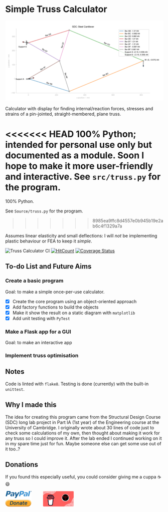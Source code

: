 # Simple Truss Calculator

![Example Truss used in SDC](Media/GitHub/example_screenshot.png)

Calculator with display for finding internal/reaction forces, stresses and strains of a pin-jointed, straight-membered, plane truss.

<<<<<<< HEAD
100% Python; intended for personal use only but documented as a module.
Soon I hope to make it more user-friendly and interactive.
See `src/truss.py` for the program.
=======
100% Python.

See `Source/truss.py` for the program.
>>>>>>> 8985ea9ffc8d4557e0b945b19e2ab6c4f1329a7a

Assumes linear elasticity and small deflections: I will *not* be implementing plastic behaviour or FEA to keep it *simple*.

![Truss Calculator CI](https://github.com/lorcan2440/Simple-Truss-Calculator/actions/workflows/main.yml/badge.svg)
[![HitCount](https://hits.dwyl.com/lorcan2440/Simple-Truss-Calculator.svg?style=flat-square)](http://hits.dwyl.com/lorcan2440/Simple-Truss-Calculator)
[![Coverage Status](https://coveralls.io/repos/github/lorcan2440/Simple-Truss-Calculator/badge.svg)](https://coveralls.io/github/lorcan2440/Simple-Truss-Calculator?branch=master)

## To-do List and Future Aims

### Create a basic program

  Goal: to make a simple once-per-use calculator.

  * [x] Create the core program using an object-oriented approach
  * [x] Add factory functions to build the objects
  * [x] Make it show the result on a static diagram with `matplotlib`
  * [x] Add unit testing with `PyTest`

### Make a Flask app for a GUI

  Goal: to make an interactive app

### Implement truss optimisation

## Notes

Code is linted with `flake8`. Testing is done (currently) with the built-in `unittest`.


## Why I made this

The idea for creating this program came from the Structural Design Course (SDC) long lab project in Part IA (1st year) of the Engineering course at the University of Cambridge. I originally wrote about 30 lines of code just to check some calculations of my own, then thought about making it work for any truss so I could improve it. After the lab ended I continued working on it in my spare time just for fun. Maybe someone else can get some use out of it too..?


## Donations

If you found this especially useful, you could consider giving me a cuppa :coffee: :smile:

[<img src="Media/GitHub/paypal_donate_button_transparent.png" width=84, height=50>](https://www.paypal.me/lorcan2440)
&emsp;&emsp;
[<img src="Media/GitHub/buy_me_a_coffee.png" width=99, height=50>](https://www.buymeacoffee.com/lorcan)

